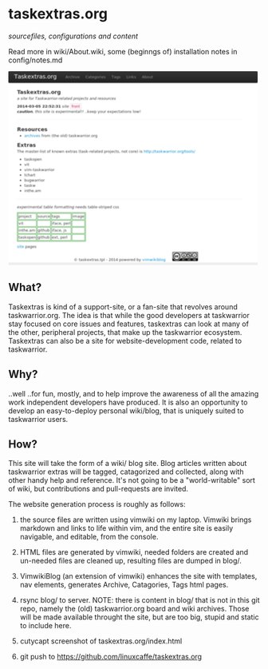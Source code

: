 taskextras.org
==============

_sourcefiles, configurations and content_

Read more in wiki/About.wiki, some (beginngs of) installation notes in config/notes.md

![taskextras.org screenshot](https://raw.githubusercontent.com/linuxcaffe/taskextras.org/master/blog/images/screenshot.png "current screenshot of taskextras.org")

## What?

Taskextras is kind of a support-site, or a fan-site that revolves around taskwarrior.org. The idea is that while the good developers at taskwarrior stay focused on core issues and features, taskextras can look at many of the other, peripheral projects, that make up the taskwarrior ecosystem. Taskextras can also be a site for website-development code, related to taskwarrior. 

## Why?

..well ..for fun, mostly, and to help improve the awareness of all the amazing work independent developers have produced. It is also an opportunity to develop an easy-to-deploy personal wiki/blog, that is uniquely suited to taskwarrior users. 

## How?

This site will take the form of a wiki/ blog site. Blog articles written about taskwarrior extras will be tagged, catagorized and collected, along with other handy help and reference. It's not going to be a "world-writable" sort of wiki, but contributions and pull-requests are invited.

The website generation process is roughly as follows:

1) the source files are written using vimwiki on my laptop. Vimwiki brings markdown and links to life within vim, and the entire site is easily navigable, and editable, from the console. 

2) HTML files are generated by vimwiki, needed folders are created and un-needed files are cleaned up, resulting files are dumped in blog/.

3) VimwikiBlog (an extension of vimwiki) enhances the site with templates, nav elements, generates Archive, Catagories, Tags html pages.

4) rsync blog/ to server. NOTE: there is content in blog/ that is not in this git repo, namely the (old) taskwarrior.org board and wiki archives. Those will be made available throught the site, but are too big, stupid and static to include here.

5) cutycapt screenshot of taskextras.org/index.html

6) git push to https://github.com/linuxcaffe/taskextras.org


